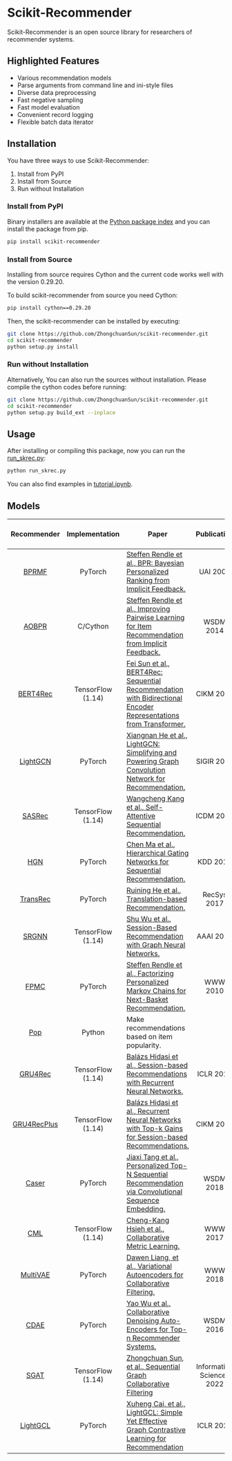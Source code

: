 <!-- Add banner here -->

# Scikit-Recommender

<!-- Describe your project in brief -->
Scikit-Recommender is an open source library for researchers of recommender systems.

## Highlighted Features

- Various recommendation models
- Parse arguments from command line and ini-style files
- Diverse data preprocessing
- Fast negative sampling
- Fast model evaluation
- Convenient record logging
- Flexible batch data iterator

## Installation
<!-- ## Install Scikit-Recommender -->

You have three ways to use Scikit-Recommender:

1. Install from PyPI
2. Install from Source
3. Run without Installation

### Install from PyPI

Binary installers are available at the [Python package index](https://pypi.org/project/scikit-recommender/) and you can install the package from pip.

```sh
pip install scikit-recommender
```

### Install from Source

Installing from source requires Cython and the current code works well with the version 0.29.20.

To build scikit-recommender from source you need Cython:

```sh
pip install cython==0.29.20
```

Then, the scikit-recommender can be installed by executing:

```sh
git clone https://github.com/ZhongchuanSun/scikit-recommender.git
cd scikit-recommender
python setup.py install
```

### Run without Installation

Alternatively, You can also run the sources without installation.
Please compile the cython codes before running:

```sh
git clone https://github.com/ZhongchuanSun/scikit-recommender.git
cd scikit-recommender
python setup.py build_ext --inplace
```

## Usage

After installing or compiling this package, now you can run the [run_skrec.py]([./run_skrec.py](https://github.com/ZhongchuanSun/scikit-recommender/blob/master/run_skrec.py)):

```sh
python run_skrec.py
```

You can also find examples in [tutorial.ipynb](https://github.com/ZhongchuanSun/scikit-recommender/blob/master/tutorial.ipynb).

## Models

| Recommender | Implementation | Paper | &nbsp; Publication &nbsp;|
|:-:|:-:|---|:-:|
| [BPRMF](skrec/recommender/BPRMF.py)                   | PyTorch           | [Steffen Rendle et al., BPR: Bayesian Personalized Ranking from Implicit Feedback.](https://dl.acm.org/doi/10.5555/1795114.1795167) | UAI 2009 |
| [AOBPR](skrec/recommender/AOBPR/AOBPR.py)             | C/Cython          | [Steffen Rendle et al., Improving Pairwise Learning for Item Recommendation from Implicit Feedback.](https://dl.acm.org/doi/10.1145/2556195.2556248) | WSDM 2014 |
| [BERT4Rec](skrec/recommender/BERT4Rec/BERT4Rec.py)    | TensorFlow (1.14) | [Fei Sun et al., BERT4Rec: Sequential Recommendation with Bidirectional Encoder Representations from Transformer.](https://dl.acm.org/doi/abs/10.1145/3357384.3357895) | CIKM 2019 |
| [LightGCN](skrec/recommender/LightGCN.py)             | PyTorch           | [Xiangnan He et al., LightGCN: Simplifying and Powering Graph Convolution Network for Recommendation.](https://dl.acm.org/doi/10.1145/3397271.3401063)| SIGIR 2020 |
| [SASRec](skrec/recommender/SASRec.py)                 | TensorFlow (1.14) | [Wangcheng Kang et al., Self-Attentive Sequential Recommendation.](https://ieeexplore.ieee.org/abstract/document/8594844) | ICDM 2018 |
| [HGN](skrec/recommender/HGN.py)                       |  PyTorch          | [Chen Ma et al., Hierarchical Gating Networks for Sequential Recommendation.](https://dl.acm.org/doi/10.1145/3292500.3330984) | KDD 2019 |
| [TransRec](skrec/recommender/TransRec.py)             | PyTorch           | [Ruining He et al., Translation-based Recommendation.](https://dl.acm.org/doi/10.1145/3109859.3109882) | RecSys 2017 |
| [SRGNN](skrec/recommender/SRGNN.py)                   | TensorFlow (1.14) | [Shu Wu et al., Session-Based Recommendation with Graph Neural Networks.](https://ojs.aaai.org/index.php/AAAI/article/view/3804) | AAAI 2019 |
| [FPMC](skrec/recommender/FPMC.py)                     | PyTorch           | [Steffen Rendle et al., Factorizing Personalized Markov Chains for Next-Basket Recommendation.](https://dl.acm.org/doi/10.1145/1772690.1772773)  | WWW 2010 |
| [Pop](skrec/recommender/Pop.py)                       | Python            | Make recommendations based on item popularity. |
| [GRU4Rec](skrec/recommender/GRU4Rec.py)               | TensorFlow (1.14) | [Balázs Hidasi et al., Session-based Recommendations with Recurrent Neural Networks.](https://arxiv.org/abs/1511.06939) | ICLR 2016 |
| [GRU4RecPlus](skrec/recommender/GRU4RecPlus.py)       | TensorFlow (1.14) | [Balázs Hidasi et al., Recurrent Neural Networks with Top-k Gains for Session-based Recommendations.](https://dl.acm.org/doi/10.1145/3269206.3271761) | CIKM 2018 |
| [Caser](skrec/recommender/Caser.py)                   | PyTorch           |[Jiaxi Tang et al., Personalized Top-N Sequential Recommendation via Convolutional Sequence Embedding.](https://dl.acm.org/doi/10.1145/3159652.3159656) | WSDM 2018 |
| [CML](skrec/recommender/CML.py)                       | TensorFlow (1.14) | [Cheng-Kang Hsieh et al., Collaborative Metric Learning.](https://dl.acm.org/doi/10.1145/3038912.3052639) | WWW 2017 |
| [MultiVAE](skrec/recommender/MultVAE.py)              | PyTorch           | [Dawen Liang, et al., Variational Autoencoders for Collaborative Filtering.](https://dl.acm.org/doi/10.1145/3178876.3186150) | WWW 2018 |
| [CDAE](skrec/recommender/CDAE.py)                     | PyTorch           | [Yao Wu et al., Collaborative Denoising Auto-Encoders for Top-n Recommender Systems.](https://dl.acm.org/doi/10.1145/2835776.2835837) | WSDM 2016 |
| [SGAT](skrec/recommender/SGAT.py)                     | TensorFlow (1.14) | [Zhongchuan Sun, et al., Sequential Graph Collaborative Filtering](https://www.sciencedirect.com/science/article/pii/S0020025522001049) | Information Sciences 2022 |
| [LightGCL](skrec/recommender/LightGCL.py)             | PyTorch           | [Xuheng Cai, et al., LightGCL: Simple Yet Effective Graph Contrastive Learning for Recommendation](https://openreview.net/forum?id=FKXVK9dyMM) | ICLR 2023 |
